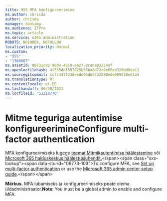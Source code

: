 ```yaml
---
title: 955 MFA konfigureerimine
ms.author: chrisda
author: chrisda
manager: dansimp
ms.audience: ITPro
ms.topic: article
ms.service: o365-administration
ROBOTS: NOINDEX, NOFOLLOW
localization_priority: Normal
ms.custom:
- "955"
- "1300007"
ms.assetid: 88731c82-90d4-4019-a627-8ca6a82224af
ms.openlocfilehash: 4f535ddf697925b56ba8d72c0e68ed320bd8ea11
ms.sourcegitcommit: cc7c443f23deede96de9532888e0e009430e61a4
ms.translationtype: MT
ms.contentlocale: et-EE
ms.lasthandoff: 06/30/2021
ms.locfileid: "53218770"
---
```

# <a name="configure-multi-factor-authentication"></a><span data-ttu-id="06773-102">Mitme teguriga autentimise konfigureerimine</span><span class="sxs-lookup"><span data-stu-id="06773-102">Configure multi-factor authentication</span></span>

<span data-ttu-id="06773-103">MFA konfigureerimiseks lugege [teemat Mitmikautentimise häälestamine](/microsoft-365/admin/security-and-compliance/set-up-multi-factor-authentication) või [Microsoft 365 halduskeskus häälestusjuhendit.](https://admin.microsoft.com/AdminPortal/Home?ref=/modernonboarding/mfasetupguide:)</span><span class="sxs-lookup"><span data-stu-id="06773-103">To configure MFA, see [Set up multi-factor authentication](/microsoft-365/admin/security-and-compliance/set-up-multi-factor-authentication) or use the [Microsoft 365 admin center setup guide](https://admin.microsoft.com/AdminPortal/Home?ref=/modernonboarding/mfasetupguide:).</span></span>

<span data-ttu-id="06773-104">**Märkus.** MFA lubamiseks ja konfigureerimiseks peate olema üldadministraator.</span><span class="sxs-lookup"><span data-stu-id="06773-104">**Note**: You must be a global admin to enable and configure MFA.</span></span>
